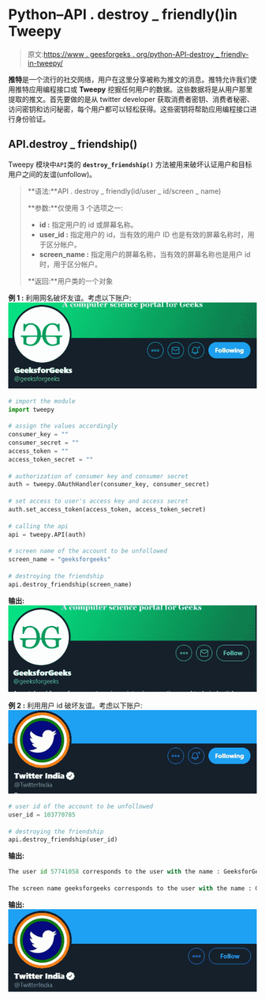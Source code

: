 # Python–API . destroy _ friendly()in Tweepy

> 原文:[https://www . geesforgeks . org/python-API-destroy _ friendly-in-tweepy/](https://www.geeksforgeeks.org/python-api-destroy_friendship-in-tweepy/)

**推特**是一个流行的社交网络，用户在这里分享被称为推文的消息。推特允许我们使用推特应用编程接口或 **Tweepy** 挖掘任何用户的数据。这些数据将是从用户那里提取的推文。首先要做的是从 twitter developer 获取消费者密钥、消费者秘密、访问密钥和访问秘密，每个用户都可以轻松获得。这些密钥将帮助应用编程接口进行身份验证。

## API.destroy _ friendship()

Tweepy 模块中`API`类的 **`destroy_friendship()`** 方法被用来破坏认证用户和目标用户之间的友谊(unfollow)。

> **语法:**API . destroy _ friendly(id/user _ id/screen _ name)
> 
> **参数:**仅使用 3 个选项之一:
> 
> *   **id :** 指定用户的 id 或屏幕名称。
> *   **user_id :** 指定用户的 id，当有效的用户 ID 也是有效的屏幕名称时，用于区分帐户。
> *   **screen_name :** 指定用户的屏幕名称，当有效的屏幕名称也是用户 id 时，用于区分帐户。
> 
> **返回:**用户类的一个对象

**例 1 :** 利用网名破坏友谊。考虑以下账户:
![](img/e7cf1ad934584233b1453c35e4386fcb.png)

```py
# import the module
import tweepy

# assign the values accordingly
consumer_key = ""
consumer_secret = ""
access_token = ""
access_token_secret = ""

# authorization of consumer key and consumer secret
auth = tweepy.OAuthHandler(consumer_key, consumer_secret)

# set access to user's access key and access secret 
auth.set_access_token(access_token, access_token_secret)

# calling the api 
api = tweepy.API(auth)

# screen name of the account to be unfollowed
screen_name = "geeksforgeeks"

# destroying the friendship
api.destroy_friendship(screen_name)
```

**输出:**
![](img/a67cc9fb38edfd1453359824a88d14fd.png)

**例 2 :** 利用用户 id 破坏友谊。考虑以下账户:
![](img/8743affc0a5c89f3ea9b5558f1d3a9ea.png)

```py
# user id of the account to be unfollowed
user_id = 103770785

# destroying the friendship
api.destroy_friendship(user_id)
```

**输出:**

```py
The user id 57741058 corresponds to the user with the name : GeeksforGeeks

The screen name geeksforgeeks corresponds to the user with the name : GeeksforGeeks

```

**输出:**
![](img/8c3e11832dd86970de6b8f8b388da378.png)